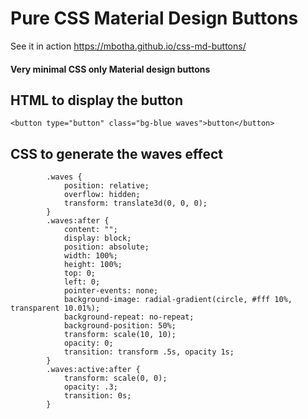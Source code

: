 # Pure CSS Material Design Buttons
 See it in action <a href="https://mbotha.github.io/css-md-buttons" target="_blank">https://mbotha.github.io/css-md-buttons/</a>
 
 #### Very minimal CSS only Material design buttons
## HTML to display the button

```
<button type="button" class="bg-blue waves">button</button>
```
## CSS to generate the waves effect

```
        .waves {
            position: relative;
            overflow: hidden;
            transform: translate3d(0, 0, 0);
        }
        .waves:after {
            content: "";
            display: block;
            position: absolute;
            width: 100%;
            height: 100%;
            top: 0;
            left: 0;
            pointer-events: none;
            background-image: radial-gradient(circle, #fff 10%, transparent 10.01%);
            background-repeat: no-repeat;
            background-position: 50%;
            transform: scale(10, 10);
            opacity: 0;
            transition: transform .5s, opacity 1s;
        }
        .waves:active:after {
            transform: scale(0, 0);
            opacity: .3;
            transition: 0s;
        }
 ```
        

